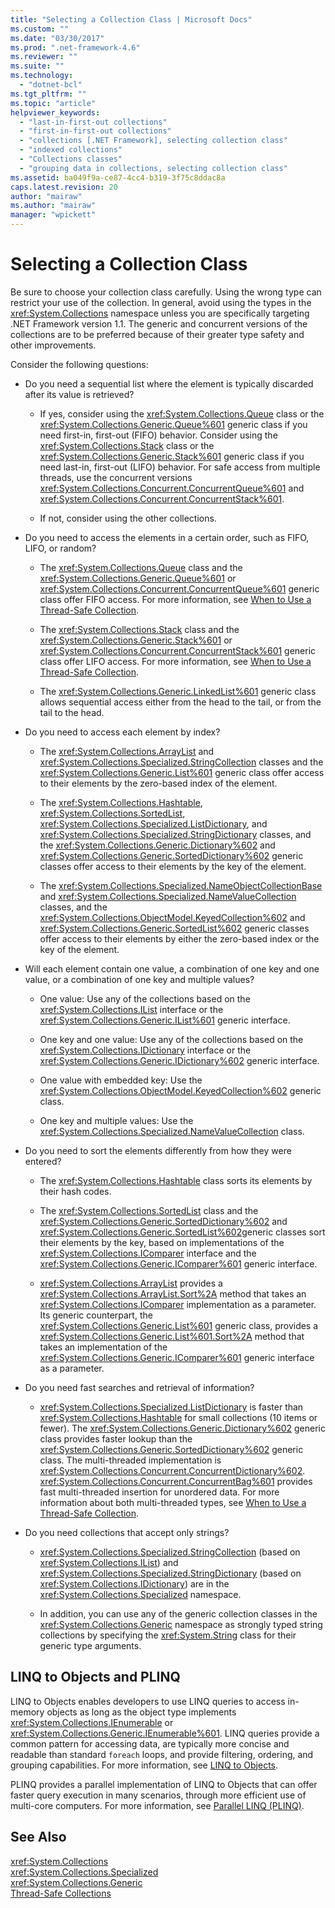 ```yaml
---
title: "Selecting a Collection Class | Microsoft Docs"
ms.custom: ""
ms.date: "03/30/2017"
ms.prod: ".net-framework-4.6"
ms.reviewer: ""
ms.suite: ""
ms.technology: 
  - "dotnet-bcl"
ms.tgt_pltfrm: ""
ms.topic: "article"
helpviewer_keywords: 
  - "last-in-first-out collections"
  - "first-in-first-out collections"
  - "collections [.NET Framework], selecting collection class"
  - "indexed collections"
  - "Collections classes"
  - "grouping data in collections, selecting collection class"
ms.assetid: ba049f9a-ce87-4cc4-b319-3f75c8ddac8a
caps.latest.revision: 20
author: "mairaw"
ms.author: "mairaw"
manager: "wpickett"
---
```

# Selecting a Collection Class
Be sure to choose your collection class carefully. Using the wrong type can restrict your use of the collection. In general, avoid using the types in the <xref:System.Collections> namespace unless you are specifically targeting .NET Framework version 1.1. The generic and concurrent versions of the collections are to be preferred because of their greater type safety and other improvements.  
  
 Consider the following questions:  
  
-   Do you need a sequential list where the element is typically discarded after its value is retrieved?  
  
    -   If yes, consider using the <xref:System.Collections.Queue> class or the <xref:System.Collections.Generic.Queue%601> generic class if you need first-in, first-out (FIFO) behavior. Consider using the <xref:System.Collections.Stack> class or the <xref:System.Collections.Generic.Stack%601> generic class if you need last-in, first-out (LIFO) behavior. For safe access from multiple threads, use the concurrent versions <xref:System.Collections.Concurrent.ConcurrentQueue%601> and <xref:System.Collections.Concurrent.ConcurrentStack%601>.  
  
    -   If not, consider using the other collections.  
  
-   Do you need to access the elements in a certain order, such as FIFO, LIFO, or random?  
  
    -   The <xref:System.Collections.Queue> class and the <xref:System.Collections.Generic.Queue%601> or <xref:System.Collections.Concurrent.ConcurrentQueue%601> generic class offer FIFO access. For more information, see [When to Use a Thread-Safe Collection](../../../docs/standard/collections/threadsafe/when-to-use-a-thread-safe-collection.md).  
  
    -   The <xref:System.Collections.Stack> class and the <xref:System.Collections.Generic.Stack%601> or <xref:System.Collections.Concurrent.ConcurrentStack%601> generic class offer LIFO access. For more information, see [When to Use a Thread-Safe Collection](../../../docs/standard/collections/threadsafe/when-to-use-a-thread-safe-collection.md).  
  
    -   The <xref:System.Collections.Generic.LinkedList%601> generic class allows sequential access either from the head to the tail, or from the tail to the head.  
  
-   Do you need to access each element by index?  
  
    -   The <xref:System.Collections.ArrayList> and <xref:System.Collections.Specialized.StringCollection> classes and the <xref:System.Collections.Generic.List%601> generic class offer access to their elements by the zero-based index of the element.  
  
    -   The <xref:System.Collections.Hashtable>, <xref:System.Collections.SortedList>, <xref:System.Collections.Specialized.ListDictionary>, and <xref:System.Collections.Specialized.StringDictionary> classes, and the <xref:System.Collections.Generic.Dictionary%602> and <xref:System.Collections.Generic.SortedDictionary%602> generic classes offer access to their elements by the key of the element.  
  
    -   The <xref:System.Collections.Specialized.NameObjectCollectionBase> and <xref:System.Collections.Specialized.NameValueCollection> classes, and the <xref:System.Collections.ObjectModel.KeyedCollection%602> and <xref:System.Collections.Generic.SortedList%602> generic classes offer access to their elements by either the zero-based index or the key of the element.  
  
-   Will each element contain one value, a combination of one key and one value, or a combination of one key and multiple values?  
  
    -   One value: Use any of the collections based on the <xref:System.Collections.IList> interface or the <xref:System.Collections.Generic.IList%601> generic interface.  
  
    -   One key and one value: Use any of the collections based on the <xref:System.Collections.IDictionary> interface or the <xref:System.Collections.Generic.IDictionary%602> generic interface.  
  
    -   One value with embedded key: Use the <xref:System.Collections.ObjectModel.KeyedCollection%602> generic class.  
  
    -   One key and multiple values: Use the <xref:System.Collections.Specialized.NameValueCollection> class.  
  
-   Do you need to sort the elements differently from how they were entered?  
  
    -   The <xref:System.Collections.Hashtable> class sorts its elements by their hash codes.  
  
    -   The <xref:System.Collections.SortedList> class and the <xref:System.Collections.Generic.SortedDictionary%602> and <xref:System.Collections.Generic.SortedList%602>generic classes sort their elements by the key, based on implementations of the <xref:System.Collections.IComparer> interface and the <xref:System.Collections.Generic.IComparer%601> generic interface.  
  
    -   <xref:System.Collections.ArrayList> provides a <xref:System.Collections.ArrayList.Sort%2A> method that takes an <xref:System.Collections.IComparer> implementation as a parameter. Its generic counterpart, the <xref:System.Collections.Generic.List%601> generic class, provides a <xref:System.Collections.Generic.List%601.Sort%2A> method that takes an implementation of the <xref:System.Collections.Generic.IComparer%601> generic interface as a parameter.  
  
-   Do you need fast searches and retrieval of information?  
  
    -   <xref:System.Collections.Specialized.ListDictionary> is faster than <xref:System.Collections.Hashtable> for small collections (10 items or fewer). The <xref:System.Collections.Generic.Dictionary%602> generic class provides faster lookup than the <xref:System.Collections.Generic.SortedDictionary%602> generic class. The multi-threaded implementation is <xref:System.Collections.Concurrent.ConcurrentDictionary%602>. <xref:System.Collections.Concurrent.ConcurrentBag%601> provides fast multi-threaded insertion for unordered data. For more information about both multi-threaded types, see [When to Use a Thread-Safe Collection](../../../docs/standard/collections/threadsafe/when-to-use-a-thread-safe-collection.md).  
  
-   Do you need collections that accept only strings?  
  
    -   <xref:System.Collections.Specialized.StringCollection> (based on <xref:System.Collections.IList>) and <xref:System.Collections.Specialized.StringDictionary> (based on <xref:System.Collections.IDictionary>) are in the <xref:System.Collections.Specialized> namespace.  
  
    -   In addition, you can use any of the generic collection classes in the <xref:System.Collections.Generic> namespace as strongly typed string collections by specifying the <xref:System.String> class for their generic type arguments.  
  
## LINQ to Objects and PLINQ  
 LINQ to Objects enables developers to use LINQ queries to access in-memory objects as long as the object type implements <xref:System.Collections.IEnumerable> or <xref:System.Collections.Generic.IEnumerable%601>. LINQ queries provide a common pattern for accessing data, are typically more concise and readable than standard `foreach` loops, and provide filtering, ordering, and grouping capabilities. For more information, see [LINQ to Objects](http://msdn.microsoft.com/library/73cafe73-37cf-46e7-bfa7-97c7eea7ced9).  
  
 PLINQ provides a parallel implementation of LINQ to Objects that can offer faster query execution in many scenarios, through more efficient use of multi-core computers. For more information, see [Parallel LINQ (PLINQ)](../../../docs/standard/parallel-programming/parallel-linq-plinq.md).  
  
## See Also  
 <xref:System.Collections>   
 <xref:System.Collections.Specialized>   
 <xref:System.Collections.Generic>   
 [Thread-Safe Collections](../../../docs/standard/collections/threadsafe/index.md)
